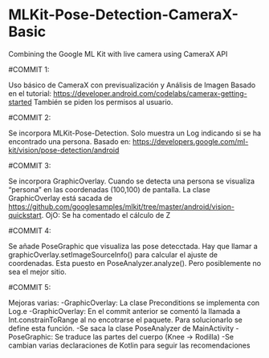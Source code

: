 # MLKit-Pose-Detection-CameraX-Basic
Combining the Google ML Kit with live camera using CameraX API

#COMMIT 1:

Uso básico de CameraX con previsualización y Análisis de Imagen
Basado en el tutorial: https://developer.android.com/codelabs/camerax-getting-started
También se piden los permisos al usuario.

#COMMIT 2:

Se incorpora MLKit-Pose-Detection.
Solo muestra un Log indicando si se ha encontrado una persona.
Basado en: https://developers.google.com/ml-kit/vision/pose-detection/android

#COMMIT 3:

Se incorpora GraphicOverlay.
Cuando se detecta una persona se visualiza “persona” en las coordenadas (100,100) de pantalla.
La clase GraphicOverlay está sacada de https://github.com/googlesamples/mlkit/tree/master/android/vision-quickstart.
OjO: Se ha comentado el cálculo de Z

#COMMIT 4:

Se añade PoseGraphic que visualiza las pose detecctada.
Hay que llamar a graphicOverlay.setImageSourceInfo() para calcular el ajuste de coordenadas. 
Esta puesto en PoseAnalyzer.analyze(). Pero posiblemente no sea el mejor sitio.

#COMMIT 5:

Mejoras varias:
-GraphicOverlay: La clase Preconditions se implementa con Log.e
-GraphicOverlay: En el commit anterior se comentó la llamada a Int.constrainToRange al no encotrarse el paquete. Para solucionarlo se define esta función.
-Se saca la clase PoseAnalyzer de MainActivity
-PoseGraphic: Se traduce las partes del cuerpo (Knee -> Rodilla)
-Se cambian varias declaraciones de Kotlin para seguir las recomendaciones
